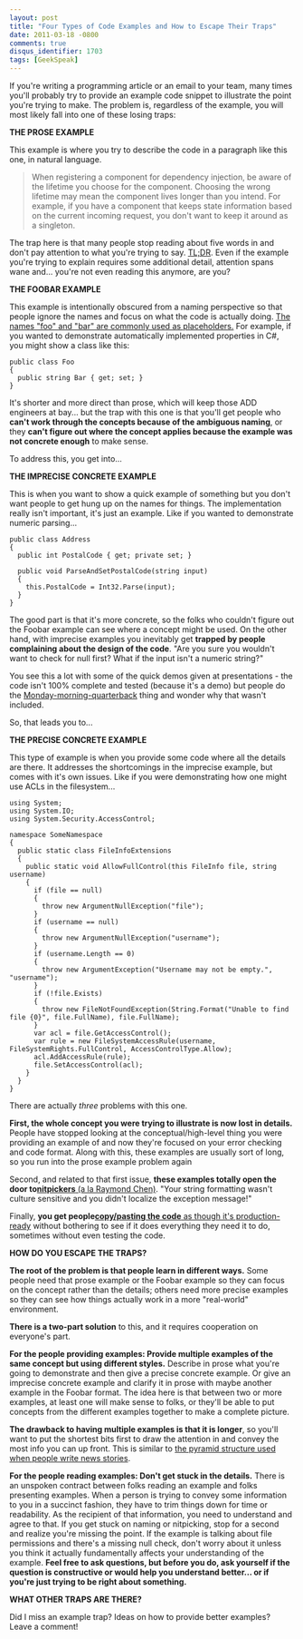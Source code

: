 ```yaml
---
layout: post
title: "Four Types of Code Examples and How to Escape Their Traps"
date: 2011-03-18 -0800
comments: true
disqus_identifier: 1703
tags: [GeekSpeak]
---
```

If you're writing a programming article or an email to your team, many
times you'll probably try to provide an example code snippet to
illustrate the point you're trying to make. The problem is, regardless
of the example, you will most likely fall into one of these losing
traps:

**THE PROSE EXAMPLE**

This example is where you try to describe the code in a paragraph like
this one, in natural language.

> When registering a component for dependency injection, be aware of the
> lifetime you choose for the component. Choosing the wrong lifetime may
> mean the component lives longer than you intend. For example, if you
> have a component that keeps state information based on the current
> incoming request, you don't want to keep it around as a singleton.

The trap here is that many people stop reading about five words in and
don't pay attention to what you're trying to say.
[TL;DR](http://en.wikipedia.org/wiki/Wikipedia:Too_long;_didn%27t_read).
Even if the example you're trying to explain requires some additional
detail, attention spans wane and... you're not even reading this
anymore, are you?

**THE FOOBAR EXAMPLE**

This example is intentionally obscured from a naming perspective so that
people ignore the names and focus on what the code is actually doing.
[The names "foo" and "bar" are commonly used as
placeholders.](http://en.wikipedia.org/wiki/Foobar) For example, if you
wanted to demonstrate automatically implemented properties in C\#, you
might show a class like this:

    public class Foo
    {
      public string Bar { get; set; }
    }

It's shorter and more direct than prose, which will keep those ADD
engineers at bay... but the trap with this one is that you'll get people
who **can't work through the concepts because of the ambiguous naming**,
or they **can't figure out where the concept applies because the example
was not concrete enough** to make sense.

To address this, you get into...

**THE IMPRECISE CONCRETE EXAMPLE**

This is when you want to show a quick example of something but you don't
want people to get hung up on the names for things. The implementation
really isn't important, it's just an example. Like if you wanted to
demonstrate numeric parsing...

    public class Address
    {
      public int PostalCode { get; private set; }

      public void ParseAndSetPostalCode(string input)
      {
        this.PostalCode = Int32.Parse(input);
      }
    }

The good part is that it's more concrete, so the folks who couldn't
figure out the Foobar example can see where a concept might be used. On
the other hand, with imprecise examples you inevitably get **trapped by
people complaining about the design of the code**. "Are you sure you
wouldn't want to check for null first? What if the input isn't a numeric
string?"

You see this a lot with some of the quick demos given at presentations -
the code isn't 100% complete and tested (because it's a demo) but people
do the
[Monday-morning-quarterback](http://en.wikipedia.org/wiki/List_of_sports_idioms#M)
thing and wonder why that wasn't included.

So, that leads you to...

**THE PRECISE CONCRETE EXAMPLE**

This type of example is when you provide some code where all the details
are there. It addresses the shortcomings in the imprecise example, but
comes with it's own issues. Like if you were demonstrating how one might
use ACLs in the filesystem...

    using System;
    using System.IO;
    using System.Security.AccessControl;

    namespace SomeNamespace
    {
      public static class FileInfoExtensions
      {
        public static void AllowFullControl(this FileInfo file, string username)
        {
          if (file == null)
          {
            throw new ArgumentNullException("file");
          }
          if (username == null)
          {
            throw new ArgumentNullException("username");
          }
          if (username.Length == 0)
          {
            throw new ArgumentException("Username may not be empty.", "username");
          }
          if (!file.Exists)
          {
            throw new FileNotFoundException(String.Format("Unable to find file {0}", file.FullName), file.FullName);
          }
          var acl = file.GetAccessControl();
          var rule = new FileSystemAccessRule(username, FileSystemRights.FullControl, AccessControlType.Allow);
          acl.AddAccessRule(rule);
          file.SetAccessControl(acl);
        }
      }
    }

There are actually *three* problems with this one.

**First, the whole concept you were trying to illustrate is now lost in
details.** People have stopped looking at the conceptual/high-level
thing you were providing an example of and now they're focused on your
error checking and code format. Along with this, these examples are
usually sort of long, so you run into the prose example problem again

Second, and related to that first issue, **these examples totally open
the door to**[**nitpickers** (a la Raymond
Chen)](http://blogs.msdn.com/b/oldnewthing/archive/2008/01/30/7315957.aspx).
"Your string formatting wasn't culture sensitive and you didn't localize
the exception message!"

Finally, **you get people**[**copy/pasting the code** as though it's
production-ready](http://www.codinghorror.com/blog/2009/05/the-bathroom-wall-of-code.html)
without bothering to see if it does everything they need it to do,
sometimes without even testing the code.

**HOW DO YOU ESCAPE THE TRAPS?**

**The root of the problem is that people learn in different ways.** Some
people need that prose example or the Foobar example so they can focus
on the concept rather than the details; others need more precise
examples so they can see how things actually work in a more "real-world"
environment.

**There is a two-part solution** to this, and it requires cooperation on
everyone's part.

**For the people providing examples: Provide multiple examples of the
same concept but using different styles.** Describe in prose what you're
going to demonstrate and then give a precise concrete example. Or give
an imprecise concrete example and clarify it in prose with maybe another
example in the Foobar format. The idea here is that between two or more
examples, at least one will make sense to folks, or they'll be able to
put concepts from the different examples together to make a complete
picture.

**The drawback to having multiple examples is that it is longer**, so
you'll want to put the shortest bits first to draw the attention in and
convey the most info you can up front. This is similar to [the pyramid
structure used when people write news
stories](http://journalism.about.com/od/writing/a/storystructure.htm).

**For the people reading examples: Don't get stuck in the details.**
There is an unspoken contract between folks reading an example and folks
presenting examples. When a person is trying to convey some information
to you in a succinct fashion, they have to trim things down for time or
readability. As the recipient of that information, you need to
understand and agree to that. If you get stuck on naming or nitpicking,
stop for a second and realize you're missing the point. If the example
is talking about file permissions and there's a missing null check,
don't worry about it unless you think it actually fundamentally affects
your understanding of the example. **Feel free to ask questions, but
before you do, ask yourself if the question is constructive or would
help you understand better... or if you're just trying to be right about
something.**

**WHAT OTHER TRAPS ARE THERE?**

Did I miss an example trap? Ideas on how to provide better examples?
Leave a comment!

